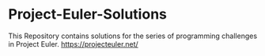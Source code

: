 # Project-Euler-Solutions
This Repository contains solutions for the series of programming challenges in Project Euler.  https://projecteuler.net/
